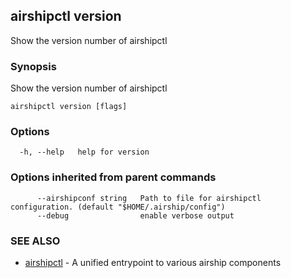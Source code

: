 ## airshipctl version

Show the version number of airshipctl

### Synopsis

Show the version number of airshipctl

```
airshipctl version [flags]
```

### Options

```
  -h, --help   help for version
```

### Options inherited from parent commands

```
      --airshipconf string   Path to file for airshipctl configuration. (default "$HOME/.airship/config")
      --debug                enable verbose output
```

### SEE ALSO

* [airshipctl](airshipctl.md)	 - A unified entrypoint to various airship components

